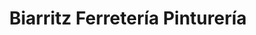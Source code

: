 ---
title: "Biarritz Ferretería Pinturería"
url: /montevideo/biarritz-ferreteria-pintureria/
shop: Eisenwaren
---